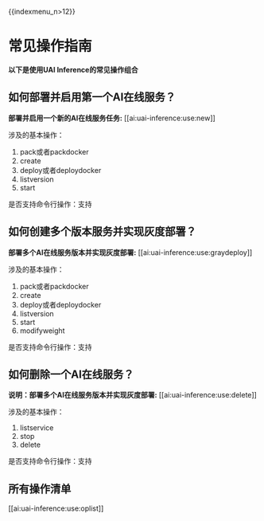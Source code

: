 {{indexmenu_n>12}}

# 常见操作指南

**以下是使用UAI Inference的常见操作组合**

## 如何部署并启用第一个AI在线服务？ 
**部署并启用一个新的AI在线服务任务:** [[ai:uai-inference:use:new]]

涉及的基本操作：
1. pack或者packdocker 
2. create 
3. deploy或者deploydocker 
4. listversion 
5. start 

是否支持命令行操作：支持

## 如何创建多个版本服务并实现灰度部署？ 
**部署多个AI在线服务版本并实现灰度部署:** [[ai:uai-inference:use:graydeploy]]



涉及的基本操作：
1. pack或者packdocker 
2. create 
3. deploy或者deploydocker 
4. listversion 
5. start 
6. modifyweight 

是否支持命令行操作：支持

## 如何删除一个AI在线服务？
**说明：部署多个AI在线服务版本并实现灰度部署:** [[ai:uai-inference:use:delete]]

涉及的基本操作：
1. listservice 
2. stop 
3. delete 

是否支持命令行操作：支持

## 所有操作清单
[[ai:uai-inference:use:oplist]]


